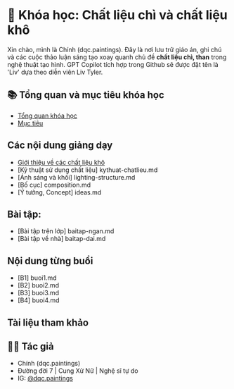 # 🎨 Khóa học: Chất liệu chì và chất liệu khô

Xin chào, mình là Chính (dqc.paintings). Đây là nơi lưu trữ giáo án, ghi chú và các cuộc thảo luận sáng tạo xoay quanh chủ đề **chất liệu chì, than** trong nghệ thuật tạo hình. GPT Copilot tích hợp trong Github sẽ được đặt tên là 'Liv' dựa theo diễn viên Liv Tyler.

## 📚 Tổng quan và mục tiêu khóa học

- [Tổng quan khóa học](01tongquan.md)
- [Mục tiêu](muctieu.md)

## Các nội dung giảng dạy

- [Giới thiệu về các chất liệu khô](gioithieu-chatlieu.md)
- [Kỹ thuật sử dụng chất liệu] kythuat-chatlieu.md
- [Ánh sáng và khối] lighting-structure.md
- [Bố cục] composition.md
- [Ý tưởng, Concept] ideas.md

## Bài tập:

- [Bài tập trên lớp] baitap-ngan.md
- [Bài tập về nhà] baitap-dai.md

## Nội dung từng buổi

- [B1] buoi1.md
- [B2] buoi2.md
- [B3] buoi3.md
- [B4] buoi4.md

## Tài liệu tham khảo

## 🧑‍🎨 Tác giả

- Chính (dqc.paintings)  
- Đường đời 7 | Cung Xử Nữ | Nghệ sĩ tự do  
- IG: [@dqc.paintings](https://instagram.com/dqc.paintings)

